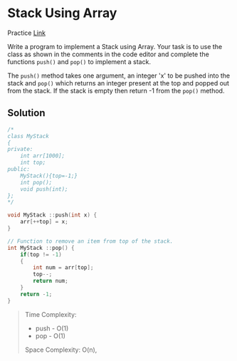 # Stack Using Array

Practice [Link](https://www.geeksforgeeks.org/problems/implement-stack-using-array/1)


Write a program to implement a Stack using Array. Your task is to use the class as shown in the comments in the code editor and complete the functions `push()` and `pop()` to implement a stack. 

The `push()` method takes one argument, an integer 'x' to be pushed into the stack and `pop()` which returns an integer present at the top and popped out from the stack. If the stack is empty then return -1 from the `pop()` method.



## Solution

```cpp
/*
class MyStack
{
private:
    int arr[1000];
    int top;
public:
    MyStack(){top=-1;}
    int pop();
    void push(int);
};
*/

void MyStack ::push(int x) {
    arr[++top] = x;
}

// Function to remove an item from top of the stack.
int MyStack ::pop() {
    if(top != -1)
    {
        int num = arr[top];
        top--;
        return num;
    }
    return -1;
}
```

> Time Complexity: 
>   - push - O(1)
>   - pop - O(1)
> 
> Space Complexity: O(n), 